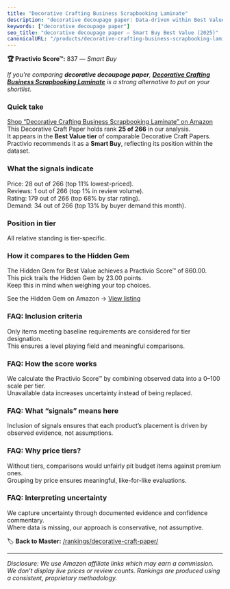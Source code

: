 ```yaml
---
title: "Decorative Crafting Business Scrapbooking Laminate"
description: "decorative decoupage paper: Data-driven within Best Value ranking using the Practivio Score™. Positioned by quality, value, demand, findability, momentum."
keywords: ["decorative decoupage paper"]
seo_title: "decorative decoupage paper — Smart Buy Best Value (2025)"
canonicalURL: "/products/decorative-crafting-business-scrapbooking-laminate-B0B3HS3J4S/"
---
```


**🏆 Practivio Score™:** 837 — _Smart Buy_


*If you're comparing **decorative decoupage paper**, **[Decorative Crafting Business Scrapbooking Laminate](https://www.amazon.com/dp/B0B3HS3J4S?tag=practivio-20)** is a strong alternative to put on your shortlist.*
### Quick take
[Shop “Decorative Crafting Business Scrapbooking Laminate” on Amazon](https://www.amazon.com/dp/B0B3HS3J4S?tag=practivio-20)
This Decorative Craft Paper holds rank **25 of 266** in our analysis.  
It appears in the **Best Value tier** of comparable Decorative Craft Papers.  
Practivio recommends it as a **Smart Buy**, reflecting its position within the dataset.

### What the signals indicate
Price: 28 out of 266 (top 11% lowest-priced).  
Reviews: 1 out of 266 (top 1% in review volume).  
Rating: 179 out of 266 (top 68% by star rating).  
Demand: 34 out of 266 (top 13% by buyer demand this month).

### Position in tier
All relative standing is tier-specific.

### How it compares to the Hidden Gem
The Hidden Gem for Best Value achieves a Practivio Score™ of 860.00.  
This pick trails the Hidden Gem by 23.00 points.  
Keep this in mind when weighing your top choices.  

See the Hidden Gem on Amazon → [View listing](https://www.amazon.com/dp/B07JMT3FZX?tag=practivio-20)

### FAQ: Inclusion criteria
Only items meeting baseline requirements are considered for tier designation.  
This ensures a level playing field and meaningful comparisons.

### FAQ: How the score works
We calculate the Practivio Score™ by combining observed data into a 0–100 scale per tier.  
Unavailable data increases uncertainty instead of being replaced.

### FAQ: What “signals” means here
Inclusion of signals ensures that each product’s placement is driven by observed evidence, not assumptions.

### FAQ: Why price tiers?
Without tiers, comparisons would unfairly pit budget items against premium ones.  
Grouping by price ensures meaningful, like-for-like evaluations.

### FAQ: Interpreting uncertainty
We capture uncertainty through documented evidence and confidence commentary.  
Where data is missing, our approach is conservative, not assumptive.


🏷️ **Back to Master:** [/rankings/decorative-craft-paper/](/rankings/decorative-craft-paper/)

---
_Disclosure: We use Amazon affiliate links which may earn a commission. We don’t display live prices or review counts. Rankings are produced using a consistent, proprietary methodology._
